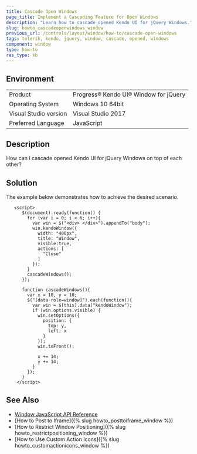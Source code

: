 ```yaml
---
title: Cascade Open Windows
page_title: Implement a Cascading Feature for Open Windows 
description: "Learn how to cascade opened Kendo UI for jQuery Windows."
slug: howto_cascadeopenwindows_window
previous_url: /controls/layout/window/how-to/cascade-open-windows
tags: telerik, kendo, jquery, window, cascade, opened, windows
component: window
type: how-to
res_type: kb
---
```


## Environment

<table>
 <tr>
  <td>Product</td>
  <td>Progress® Kendo UI® Window for jQuery</td>
 </tr>
 <tr>
  <td>Operating System</td>
  <td>Windows 10 64bit</td>
 </tr>
 <tr>
  <td>Visual Studio version</td>
  <td>Visual Studio 2017</td>
 </tr>
 <tr>
  <td>Preferred Language</td>
  <td>JavaScript</td>
 </tr>
</table>

## Description

How can I cascade opened Kendo UI for jQuery Windows on top of each other?

## Solution

The example below demonstrates how to achieve the desired scenario.


```dojo
   <script>
      $(document).ready(function() {
        for (var i = 0; i < 6; i++){
          var win = $("<div> </div>").appendTo("body");
          win.kendoWindow({
            width: "400px",
            title: "Window",
            visible:true,
            actions: [
              "Close"
            ]
          });
        }
        cascadeWindows();
      });

      function cascadeWindows(){
        var x = 10, y = 10;
        $("[data-role=window]").each(function(){
          var win = $(this).data("kendoWindow");
          if (win.options.visible) {
            win.setOptions({
              position: {
                top: y,
                left: x
              }
            });
            win.toFront();

            x += 14;
            y += 14;
          }
        });
      }
    </script>
```

## See Also

* [Window JavaScript API Reference](/api/javascript/ui/window)
* [How to Post to Iframe]({% slug howto_posttoiframe_window %})
* [How to Restrict Window Positioning]({% slug howto_restrictpositioning_window %})
* [How to Use Custom Action Icons]({% slug howto_customactionicons_window %})
